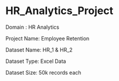 # HR_Analytics_Project

Domain : HR Analytics

Project Name: Employee Retention

Dataset Name: HR_1 & HR_2

Dataset Type: Excel Data

Dataset Size: 50k records each
